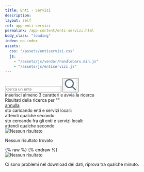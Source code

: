 ```yaml
---
title: Enti - Servizi
description:
layout: self
ref: app-enti-servizi
permalink: /app-content/enti-servizi.html
body_class: "loading"
index: no-index
assets:
  css: "/assets/entiservizi.css"
  js:
    - "/assets/js/vendor/handlebars.min.js"
    - "/assets/js/entiservizi.js"
---
```


<form id="entiservizi__search" action="#" tabindex="0" >
  <div class="entiservizi__search__inner">
    <input pattern="^[A-Za-zÀ-ú\s]+$" role="searchbox"
           aria-placeholder="Cerca un Ente inserendo almeno tre caratteri, poi batti invio"
           type="search" id="entiservizi__searchstring" placeholder="Cerca un ente" maxlength="30" minlength="3" required>
    <button type="submit" id="entiservizi__submit" role="button" aria-label="Cerca"><img  src="/assets/img/icon-search.svg" alt="Cerca" aria-hidden="true" ></button>
  </div>
  <div class="entiservizi__search__tip" aria-hidden="true">inserisci almeno 3 caratteri e avvia la ricerca</div>
  <div class="entiservizi__search__done"><div>Risultati della ricerca per "<span id="entiservizi__searched"></span>"</div><a href="#" title="Annulla" id="entiservizi__searchreset">annulla</a></div>
</form>
<div id="loading">
<div class="progress-spinner progress-spinner-active"></div>
<span>sto caricando enti e servizi locali:
  <br>attendi qualche secondo</span>
</div>

<div class="entiservizi__searching">
  <div>
    <div class="progress-spinner progress-spinner-active centerbymargin"></div>
    <div>sto cercando fra gli enti e servizi locali:
    <br>attendi qualche secondo
    </div>
  </div>
</div>
<div class="entiservizi__noresults">
  <div>
  <img alt="Nessun risultato" class=""
                srcset="
                {{site.imagesurl}}/assets/img/question-2x.png 2x,
                {{site.imagesurl}}/assets/img/question.png 1x
                "
                src="{{site.imagesurl}}/assets/img/question.png"
                >
  <p>Nessun risultato trovato</p>
  </div>
</div>
<div class="entiservizi__list__search">
</div>
<div class="entiservizi__list" aria-label="Elenco degli Enti">
{% raw %}
<script id="entiservizi-template" type="text/x-handlebars-template">
{{#each this}}
  <div class="entiservizi__item {{#lazy @index}}lazy{{/lazy}} ec{{getFc this}}">
    <a class="entiservizi__title"
       tabIndex="1"
       role="button"
       aria-label = "Apri i servizi di "
       href="#" onClick="getServices('{{getFc this}}');return false;">{{getName this}}
      <div class="entiservizi__logo">
      <img class=""
           aria-hidden="true"
           {{#lazy @index}}
            src="/assets/img/blank-32.png"
            data-src="{{getFc this}}.png"
           {{/lazy}}
           {{#nolazy @index}}
           style="display: inline;"
           src="{{setImgSrc this}}"
           {{/nolazy}}
           onerror="this.style.display='none'"
           alt="{{getName this}}">
      </div>
    </a>
    <div class="entiservizi__services services{{getFc this}}" >
    </div>
    <div class="entiservizi__spinner">
    <div class="progress-spinner progress-spinner-double  progress-spinner-active ">
        <div class="progress-spinner-inner"></div>
        <div class="progress-spinner-inner"></div>
    </div>
    </div>
  </div>
{{/each}}
</script>
<script id="listservices-template" type="text/x-handlebars-template">
<ul class="entiservizi__serv__list">
    {{#each s}}
      <li  >
        <div class="entiservizi__serv__title" onClick="sendMessagesToRN('{{i}}')"
             aria-label="Apri la scheda di dettaglio di per {{n}}"
             tabIndex="2"
             role="button"
             >{{n}}
          {{#arriving q}}
          <span class="entiservizi__serv__quality">In arrivo</span>
          {{/arriving}}
        <img alt="Visualizza i dettagli del servizio" class="entiservizi__icon" width="11" height="16"
            aria-hidden="true"
            srcset="
            {{site.imagesurl}}/assets/img/icon-right-2x.png 2x,
            {{site.imagesurl}}/assets/img/icon-right.png 1x
            "
            src="{{site.imagesurl}}/assets/img/icon-right.png"
            >
        </div>
      </li>
    {{/each}}
</ul>
</script>
{% endraw %}
</div>
<div class="entiservizi__problem">
    <div>
            <img alt="Nessun risultato" class=""
                srcset="
                {{site.imagesurl}}/assets/img/question-2x.png 2x,
                {{site.imagesurl}}/assets/img/question.png 1x
                "
                src="{{site.imagesurl}}/assets/img/question.png"
                >
    <p>Ci sono problemi nel download dei dati, riprova tra qualche minuto.</p>
    </div>
</div>
